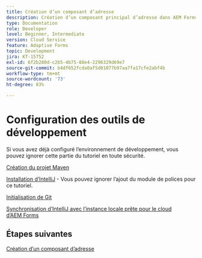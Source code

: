 ```yaml
---
title: Création d’un composant d’adresse
description: Création d’un composant principal d’adresse dans AEM Forms as a Cloud Service
type: Documentation
role: Developer
level: Beginner, Intermediate
version: Cloud Service
feature: Adaptive Forms
topic: Development
jira: KT-15752
exl-id: 6f2b280d-c2b5-4b75-88e4-2296329d69e7
source-git-commit: b4df652fcda0af5d01077b97aa7fa17cfe2abf4b
workflow-type: tm+mt
source-wordcount: '73'
ht-degree: 83%

---
```


# Configuration des outils de développement

Si vous avez déjà configuré l’environnement de développement, vous pouvez ignorer cette partie du tutoriel en toute sécurité.

[Création du projet Maven](https://experienceleague.adobe.com/fr/docs/experience-manager-learn/cloud-service/forms/developing-for-cloud-service/getting-started)

[Installation d’IntelliJ](https://experienceleague.adobe.com/fr/docs/experience-manager-learn/cloud-service/forms/developing-for-cloud-service/intellij-set-up) - Vous pouvez ignorer l’ajout du module de polices pour ce tutoriel.

[Initialisation de Git](https://experienceleague.adobe.com/fr/docs/experience-manager-learn/cloud-service/forms/developing-for-cloud-service/setup-git)

[Synchronisation d’IntelliJ avec l’instance locale prête pour le cloud d’AEM Forms](https://experienceleague.adobe.com/fr/docs/experience-manager-learn/cloud-service/forms/developing-for-cloud-service/intellij-and-aem-sync)

## Étapes suivantes

[Création d’un composant d’adresse](./creating-address-component.md)
